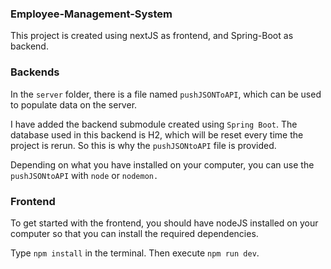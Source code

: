 ### Employee-Management-System

This project is created using nextJS as frontend, and Spring-Boot as backend.

### Backends

In the ```server``` folder, there is a file named ```pushJSONToAPI```, which can be used to populate data on the server.

I have added the backend submodule created using ```Spring Boot```. The database used in this backend is H2, which will be reset every time the project is rerun. So this is why the ```pushJSONtoAPI``` file is provided.

Depending on what you have installed on your computer, you can use the ```pushJSONtoAPI``` with ```node``` or ```nodemon.``` 

### Frontend

To get started with the frontend, you should have nodeJS installed on your computer so that you can install the required dependencies.

Type ```npm install``` in the terminal.
Then execute ```npm run dev```.

